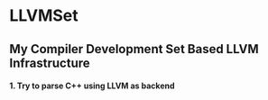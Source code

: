 # LLVMSet

## My Compiler Development Set Based LLVM Infrastructure  



#### 1. Try to parse C++ using LLVM as backend









